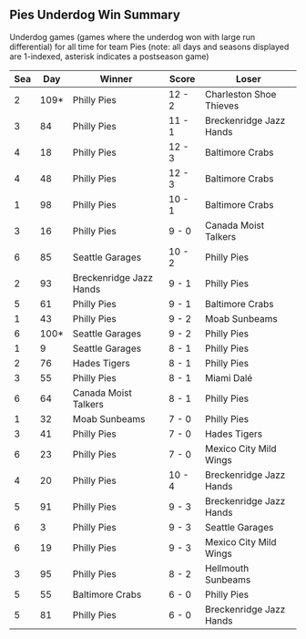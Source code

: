 ## Pies Underdog Win Summary



Underdog games (games where the underdog won with large run differential) for all time for team Pies (note: all days and seasons displayed are 1-indexed, asterisk indicates a postseason game)


| Sea | Day | Winner | Score | Loser | 
| ------ |------ |------ |------ |------ |
| 2 | 109* | Philly Pies | 12 - 2 | Charleston Shoe Thieves | 
| 3 | 84 | Philly Pies | 11 - 1 | Breckenridge Jazz Hands | 
| 4 | 18 | Philly Pies | 12 - 3 | Baltimore Crabs | 
| 4 | 48 | Philly Pies | 12 - 3 | Baltimore Crabs | 
| 1 | 98 | Philly Pies | 10 - 1 | Baltimore Crabs | 
| 3 | 16 | Philly Pies | 9 - 0 | Canada Moist Talkers | 
| 6 | 85 | Seattle Garages | 10 - 2 | Philly Pies | 
| 2 | 93 | Breckenridge Jazz Hands | 9 - 1 | Philly Pies | 
| 5 | 61 | Philly Pies | 9 - 1 | Baltimore Crabs | 
| 1 | 43 | Philly Pies | 9 - 2 | Moab Sunbeams | 
| 6 | 100* | Seattle Garages | 9 - 2 | Philly Pies | 
| 1 | 9 | Seattle Garages | 8 - 1 | Philly Pies | 
| 2 | 76 | Hades Tigers | 8 - 1 | Philly Pies | 
| 3 | 55 | Philly Pies | 8 - 1 | Miami Dalé | 
| 6 | 64 | Canada Moist Talkers | 8 - 1 | Philly Pies | 
| 1 | 32 | Moab Sunbeams | 7 - 0 | Philly Pies | 
| 3 | 41 | Philly Pies | 7 - 0 | Hades Tigers | 
| 6 | 23 | Philly Pies | 7 - 0 | Mexico City Mild Wings | 
| 4 | 20 | Philly Pies | 10 - 4 | Breckenridge Jazz Hands | 
| 5 | 91 | Philly Pies | 9 - 3 | Breckenridge Jazz Hands | 
| 6 | 3 | Philly Pies | 9 - 3 | Seattle Garages | 
| 6 | 19 | Philly Pies | 9 - 3 | Mexico City Mild Wings | 
| 3 | 95 | Philly Pies | 8 - 2 | Hellmouth Sunbeams | 
| 5 | 55 | Baltimore Crabs | 6 - 0 | Philly Pies | 
| 5 | 81 | Philly Pies | 6 - 0 | Breckenridge Jazz Hands | 


